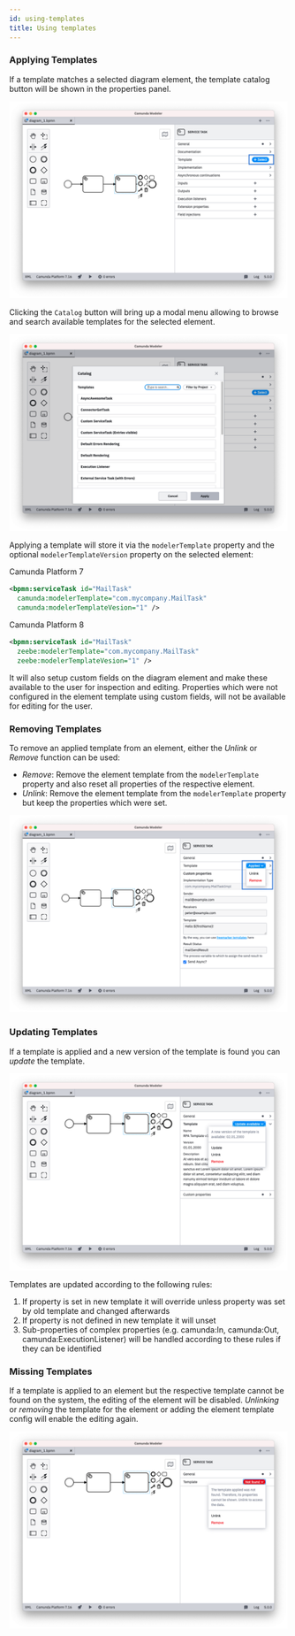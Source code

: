 ```yaml
---
id: using-templates
title: Using templates
---
```


### Applying Templates

If a template matches a selected diagram element, the template catalog button will be shown in the properties panel.

![Template Chooser](./img/chooser.png)

Clicking the `Catalog` button will bring up a modal menu allowing to browse and search available templates for the selected element.

![Modal Menu](./img/modal.png)

Applying a template will store it via the `modelerTemplate` property and the optional `modelerTemplateVersion` property on the selected element:

Camunda Platform 7

```xml
<bpmn:serviceTask id="MailTask"
  camunda:modelerTemplate="com.mycompany.MailTask"
  camunda:modelerTemplateVesion="1" />
```

Camunda Platform 8

```xml
<bpmn:serviceTask id="MailTask"
  zeebe:modelerTemplate="com.mycompany.MailTask"
  zeebe:modelerTemplateVesion="1" />
```

It will also setup custom fields on the diagram element and make these available to the user for inspection and editing. Properties which were not configured in the element template using custom fields, will not be available for editing for the user.

### Removing Templates

To remove an applied template from an element, either the *Unlink* or *Remove* function can be used:

* *Remove*: Remove the element template from the `modelerTemplate` property and also reset all properties of the respective element.
* *Unlink*: Remove the element template from the `modelerTemplate` property but keep the properties which were set.

![Unlink or Remove](./img/unlink-remove.png)

### Updating Templates

If a template is applied and a new version of the template is found you can *update* the template.

![Update Template](./img/update-template.png)

Templates are updated according to the following rules:

1. If property is set in new template it will override unless property was set by old template and changed afterwards
2. If property is not defined in new template it will unset
3. Sub-properties of complex properties (e.g. camunda:In, camunda:Out, camunda:ExecutionListener) will be handled according to these rules if they can be identified

### Missing Templates

If a template is applied to an element but the respective template cannot be found on the system, the editing of the element will be disabled. *Unlinking* or *removing* the template for the element or adding the element template config will enable the editing again.

![Template not Found](./img/template-not-found.png)
